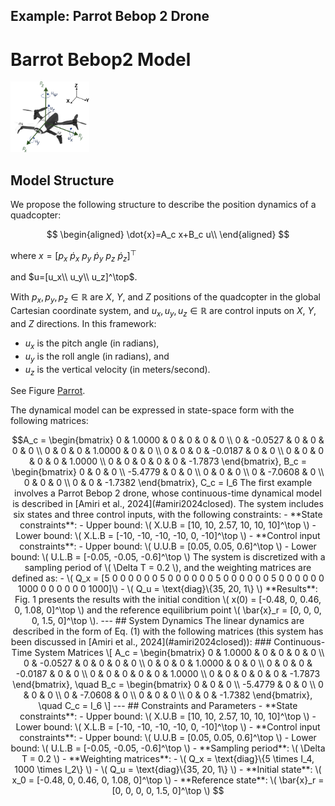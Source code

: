 ## Example: Parrot Bebop 2 Drone
# Barrot Bebop2 Model

<img src="Pics/Drone.png" alt="Welcome Image" style="width:25%;">

## Model Structure

We propose the following structure to describe the position dynamics of a quadcopter:

$$
\begin{aligned}
\dot{x}=A_c x+B_c u\\
\end{aligned}
$$

where $x=[p_x ~ \dot{p}_x ~ p_y ~ \dot{p}_y ~ p_z ~\dot{p}_z ]^\top$

and $u=[u_x\\ 
        u_y\\
        u_z]^\top$. 

With $p_x,p_y,p_z \in \mathbb{R}$ are $X$, $Y$, and $Z$ positions of the quadcopter in the global Cartesian coordinate system, and $u_x, u_y, u_z \in \mathbb{R}$ are control inputs on $X$, $Y$, and $Z$ directions. In this framework:
- $u_x$ is the pitch angle (in radians),
- $u_y$ is the roll angle (in radians), and
- $u_z$ is the vertical velocity (in meters/second).

See Figure [Parrot](#parrot).


The dynamical model can be expressed in state-space form with the following matrices:

```math
A_c = 
\begin{bmatrix}
0 & 1.0000 & 0 & 0 & 0 & 0 \\
0 & -0.0527 & 0 & 0 & 0 & 0 \\
0 & 0 & 0 & 1.0000 & 0 & 0 \\
0 & 0 & 0 & -0.0187 & 0 & 0 \\
0 & 0 & 0 & 0 & 0 & 1.0000 \\
0 & 0 & 0 & 0 & 0 & -1.7873
\end{bmatrix},
B_c =
\begin{bmatrix}
0 & 0 & 0 \\
-5.4779 & 0 & 0 \\
0 & 0 & 0 \\
0 & -7.0608 & 0 \\
0 & 0 & 0 \\
0 & 0 & -1.7382
\end{bmatrix}, C_c = I_6


The first example involves a Parrot Bebop 2 drone, whose continuous-time dynamical model is described in [Amiri et al., 2024](#amiri2024closed). The system includes six states and three control inputs, with the following constraints:

- **State constraints**:  
  - Upper bound: \( X.U.B = [10, 10, 2.57, 10, 10, 10]^\top \)  
  - Lower bound: \( X.L.B = [-10, -10, -10, -10, 0, -10]^\top \)  

- **Control input constraints**:  
  - Upper bound: \( U.U.B = [0.05, 0.05, 0.6]^\top \)  
  - Lower bound: \( U.L.B = [-0.05, -0.05, -0.6]^\top \)  

The system is discretized with a sampling period of \( \Delta T = 0.2 \), and the weighting matrices are defined as:  
- \( Q_x = [5 0 0 0 0 0
            0 5 0 0 0 0
           0 0 5 0 0 0
           0 0 0 5 0 0
           0 0 0 0 1000 0
           0 0 0 0 0 1000]\)  
- \( Q_u = \text{diag}\{35, 20, 1\} \)

**Results**: Fig. 1 presents the results with the initial condition \( x(0) = [-0.48, 0, 0.46, 0, 1.08, 0]^\top \) and the reference equilibrium point \( \bar{x}_r = [0, 0, 0, 0, 1.5, 0]^\top \).

---

## System Dynamics

The linear dynamics are described in the form of Eq. (1) with the following matrices (this system has been discussed in [Amiri et al., 2024](#amiri2024closed)):

### Continuous-Time System Matrices

\[
A_c =
\begin{bmatrix}
0 & 1.0000 & 0 & 0 & 0 & 0 \\
0 & -0.0527 & 0 & 0 & 0 & 0 \\
0 & 0 & 0 & 1.0000 & 0 & 0 \\
0 & 0 & 0 & -0.0187 & 0 & 0 \\
0 & 0 & 0 & 0 & 0 & 1.0000 \\
0 & 0 & 0 & 0 & 0 & -1.7873
\end{bmatrix},
\quad
B_c =
\begin{bmatrix}
0 & 0 & 0 \\
-5.4779 & 0 & 0 \\
0 & 0 & 0 \\
0 & -7.0608 & 0 \\
0 & 0 & 0 \\
0 & 0 & -1.7382
\end{bmatrix},
\quad
C_c = I_6
\]

---

## Constraints and Parameters

- **State constraints**:  
  - Upper bound: \( X.U.B = [10, 10, 2.57, 10, 10, 10]^\top \)  
  - Lower bound: \( X.L.B = [-10, -10, -10, -10, 0, -10]^\top \)  

- **Control input constraints**:  
  - Upper bound: \( U.U.B = [0.05, 0.05, 0.6]^\top \)  
  - Lower bound: \( U.L.B = [-0.05, -0.05, -0.6]^\top \)  

- **Sampling period**: \( \Delta T = 0.2 \)

- **Weighting matrices**:  
  - \( Q_x = \text{diag}\{5 \times I_4, 1000 \times I_2\} \)  
  - \( Q_u = \text{diag}\{35, 20, 1\} \)

- **Initial state**: \( x_0 = [-0.48, 0, 0.46, 0, 1.08, 0]^\top \)  
- **Reference state**: \( \bar{x}_r = [0, 0, 0, 0, 1.5, 0]^\top \)

